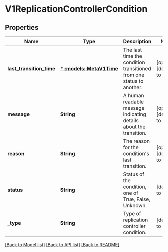 # V1ReplicationControllerCondition

## Properties
Name | Type | Description | Notes
------------ | ------------- | ------------- | -------------
**last_transition_time** | [***::models::MetaV1Time**](io.k8s.apimachinery.pkg.apis.meta.v1.Time.md) | The last time the condition transitioned from one status to another. | [optional] [default to null]
**message** | **String** | A human readable message indicating details about the transition. | [optional] [default to null]
**reason** | **String** | The reason for the condition&#39;s last transition. | [optional] [default to null]
**status** | **String** | Status of the condition, one of True, False, Unknown. | [default to null]
**_type** | **String** | Type of replication controller condition. | [default to null]

[[Back to Model list]](../README.md#documentation-for-models) [[Back to API list]](../README.md#documentation-for-api-endpoints) [[Back to README]](../README.md)


